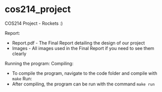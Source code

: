 # cos214_project
COS214 Project - Rockets :)

Report:
- Report.pdf - The Final Report detailing the design of our project
- Images - All images used in the Final Report if you need to see them clearly

Running the program:
Compiling:
- To compile the program, navigate to the code folder and compile with `make`
Run:
- After compiling, the program can be run with the command `make run`
